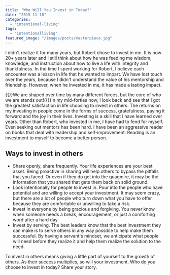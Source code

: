 ```yaml
---
title: "Who Will You Invest in Today?"
date: "2015-11-10"
categories: 
  - "intentional-living"
tags: 
  - "intentionalliving"
featured_image: "/images/posts/masterpiece.jpg"
---
```


I didn't realize it for many years, but Robert chose to invest in me. It is now 20+ years later and I still think about how he was feeding me wisdom, knowledge, and instruction about how to live a life with integrity and thankfulness. In the time I spent working for Robert, I believe each encounter was a lesson in life that he wanted to impart. We have lost touch over the years, because I didn't understand the value of his mentorship and friendship. However, when he invested in me, it has made a lasting impact.

{{<featuredimage class="inline-feature-image">}}We are shaped over time by many different forces, but the core of who we are stands out!{{</featuredimage>}}In my mid-forties now, I look back and see that I got the greatest satisfaction in life choosing to invest in others. The returns on my investing in people come in the forms of success, gratefulness, paying it forward and the joy in their lives. Investing is a skill that I have learned over years. Other than Robert, who invested in me, I have had to fend for myself. Even seeking out mentors has been hard. I have been an aggressive reader on books that deal with leadership and self-improvement. Reading is an investment to myself to become a better person.

## Ways to invest in others

- Share openly, share frequently. Your life experiences are your best asset. Being proactive in sharing will help others to bypass the pitfalls that you faced. Or even if they do get into the quagmire, it may be the information that you shared that gets them back on solid ground.
- Look intentionally for people to invest in. Pour into the people who have potential and are willing to accept your investment. It may seem crazy, but there are a lot of people who turn down what you have to offer because they are comfortable or unwilling to take a risk.
- Invest in everyone by being gracious and forgiving. You never know when someone needs a break, encouragement, or just a comforting word after a hard day.
- Invest by serving. The best leaders know that the best investment they can make is to serve others in any way possible to help make them successful. By having a servant's mindset, we anticipate what people will need before they realize it and help them realize the solution to the need.

To invest in others means giving a little part of yourself to the growth of others. As their success multiplies, so will your investment. Who do you choose to invest in today? Share your story.
